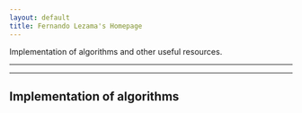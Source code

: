 ```yaml
---
layout: default
title: Fernando Lezama's Homepage
---
```


Implementation of algorithms and other useful resources.

---

---

## Implementation of algorithms 
